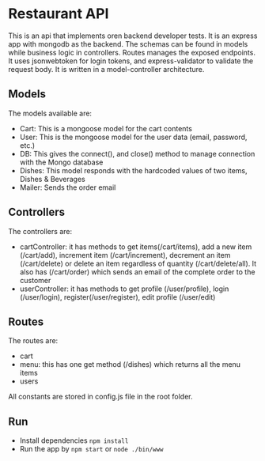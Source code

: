 # Restaurant API

This is an api that implements oren backend developer tests. It is an express app with mongodb as the backend. The schemas can be found in models while business logic in controllers. Routes manages the exposed endpoints. It uses jsonwebtoken for login tokens, and express-validator to validate the request body. It is written in a model-controller architecture.

## Models
The models available are:
- Cart: This is a mongoose model for the cart contents
- User: This is the mongoose model for the user data (email, password, etc.)
- DB: This gives the connect(), and close() method to manage connection with the Mongo database
- Dishes: This model responds with the hardcoded values of two items, Dishes & Beverages
- Mailer: Sends the order email

## Controllers
The controllers are:
- cartController: it has methods to get items(/cart/items), add a new item (/cart/add), increment item (/cart/increment), decrement an item (/cart/delete) or delete an item regardless of quantity (/cart/delete/all). It also has (/cart/order) which sends an email of the complete order to the customer
- userController: it has methods to get profile (/user/profile), login (/user/login), register(/user/register), edit profile (/user/edit)

## Routes
The routes are:
- cart
- menu: this has one get method (/dishes) which returns all the menu items
- users

All constants are stored in config.js file in the root folder.

## Run
- Install dependencies `npm install`
- Run the app by `npm start` or `node ./bin/www`